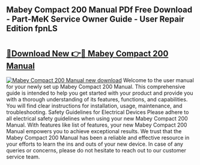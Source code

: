## Mabey Compact 200 Manual PDf Free Download - Part-MeK Service Owner Guide - User Repair Edition fpnLS

# <h2><a href="http://bc3189.oget.top/?id=Mabey+Compact+200+Manual">🔗Download New 👉🔴 Mabey Compact 200 Manual</a></h2>

[![Mabey Compact 200 Manual new download](https://i.imgur.com/5g1atiW.png)](http://bc3189.oget.top/?id=Mabey+Compact+200+Manual)
Welcome to the user manual for your newly set up Mabey Compact 200 Manual. This comprehensive guide is intended to help you get started with your product and provide you with a thorough understanding of its features, functions, and capabilities. You will find clear instructions for installation, usage, maintenance, and troubleshooting. Safety Guidelines for Electrical Devices Please adhere to all electrical safety guidelines when using your new Mabey Compact 200 Manual. With features like list of features, your new Mabey Compact 200 Manual empowers you to achieve exceptional results. We trust that the Mabey Compact 200 Manual has been a reliable and effective resource in your efforts to learn the ins and outs of your new device. In case of any queries or concerns, please do not hesitate to reach out to our customer service team.
